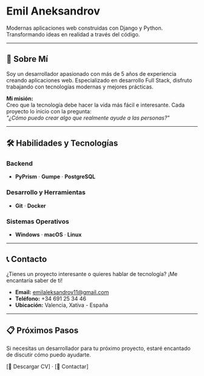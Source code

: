 # Emil Aneksandrov  


Modernas aplicaciones web construidas con Django y Python.  
Transformando ideas en realidad a través del código.  

---

## 🚀 Sobre Mí  

Soy un desarrollador apasionado con más de 5 años de experiencia creando aplicaciones web. Especializado en desarrollo Full Stack, disfruto trabajando con tecnologías modernas y mejores prácticas.  

**Mi misión:**  
Creo que la tecnología debe hacer la vida más fácil e interesante. Cada proyecto lo inicio con la pregunta:  
*"¿Cómo puedo crear algo que realmente ayude a las personas?"*  

---

## 🛠 Habilidades y Tecnologías  

### Backend  
- **PyPrism** · **Gumpe** · **PostgreSQL**  

### Desarrollo y Herramientas  
- **Git** · **Docker**  

### Sistemas Operativos  
- **Windows** · **macOS** · **Linux**  

---

## 📞 Contacto  

¿Tienes un proyecto interesante o quieres hablar de tecnología? ¡Me encantaría saber de ti!  

- **Email:** [emilaleksandrov11@gmail.com](mailto:apitaladamafen07@gmail.com)  
- **Teléfono:** +34 691 25 34 46 
- **Ubicación:** Valencia, Xativa - España  

---

## 📋 Próximos Pasos  

Si necesitas un desarrollador para tu próximo proyecto, estaré encantado de discutir cómo puedo ayudarte.  

[📄 Descargar CV] · [📧 Contactar]